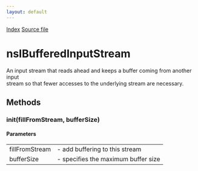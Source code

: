 ```yaml
---
layout: default
---
```

<div id='links'><a href="../index.html">Index</a>
<a href="http://dxr.mozilla.org/mozilla-central/source/netwerk/base/public/nsIBufferedStreams.idl">Source file</a>
</div>

# nsIBufferedInputStream #
  
An input stream that reads ahead and keeps a buffer coming from another input  
stream so that fewer accesses to the underlying stream are necessary.  
  

## Methods ##

### init(fillFromStream, bufferSize) ###
  
  

#### Parameters ####

<table>

<tr>
<td>fillFromStream</td>
<td>- add buffering to this stream  
</td>
</tr>

<tr>
<td>bufferSize</td>
<td>- specifies the maximum buffer size  
</td>
</tr>

</table>
